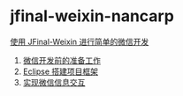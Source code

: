 # jfinal-weixin-nancarp
[使用 JFinal-Weixin 进行简单的微信开发](http://www.jianshu.com/p/0ea20e77cf29)
1. [微信开发前的准备工作](http://www.jianshu.com/p/e47edf0a49bf)  
2. [Eclipse 搭建项目框架](http://www.jianshu.com/p/fbf80b794c65)
3. [实现微信信息交互](http://www.jianshu.com/p/191abc4da94d)
